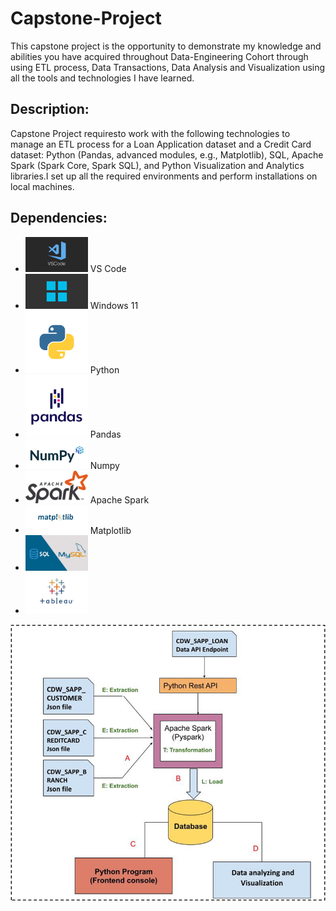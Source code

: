 # **Capstone-Project**

This capstone project is the opportunity to demonstrate my knowledge and abilities you have acquired throughout Data-Engineering Cohort through using ETL process, Data Transactions, Data Analysis and Visualization using all the tools and technologies I have learned. 

## Description:

Capstone Project requiresto work with the following technologies to manage an ETL process for a Loan Application dataset and a Credit Card dataset: Python (Pandas, advanced modules, e.g., Matplotlib), SQL, Apache Spark (Spark Core, Spark SQL), and Python Visualization and Analytics libraries.I set up all the required environments and perform installations on local machines.

## Dependencies:

- <img src="0 SGbxc-dbU0gyaVWm.jpg" alt="drawing" width="100"/> VS Code
- <img src="images.png" alt="drawing" width="100"/> Windows 11
- <img src="python-programming-language.png" alt="drawing" width="100"/> Python
- <img src="pandas-logo-300.png" alt="drawing" width="100"/> Pandas
- <img src="twitter-image.jpg" alt="drawing" width="100"/> Numpy
- <img src="Apache_Spark_logo.svg.png" alt="drawing" width="100"/> Apache Spark
- <img src="1 UoBrVq6F9KmAnnyTHrlCXA.png" alt="drawing" width="100"/> Matplotlib
- <img src="image-1.png" alt="drawing" width="100"/>
- <img src="image-2.png" alt="drawing" width="100"/>

![Alt text](image.png)

